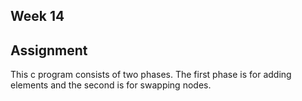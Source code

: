 ## Week 14
## Assignment

This c program consists of two phases.
The first phase is for adding elements and the second is for swapping nodes.
